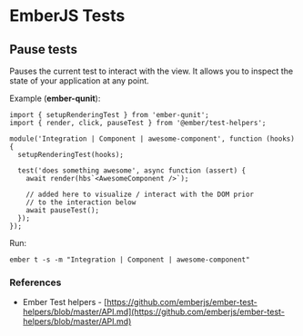 # EmberJS Tests



## Pause tests

Pauses the current test to interact with the view. It allows you to inspect the state of your application at any point.

Example (**ember-qunit**):

```
import { setupRenderingTest } from 'ember-qunit';
import { render, click, pauseTest } from '@ember/test-helpers';

module('Integration | Component | awesome-component', function (hooks) {
  setupRenderingTest(hooks);

  test('does something awesome', async function (assert) {
    await render(hbs`<AwesomeComponent />`);

    // added here to visualize / interact with the DOM prior
    // to the interaction below
    await pauseTest();
  });
});
```

Run:

```
ember t -s -m "Integration | Component | awesome-component"
```

### References

- Ember Test helpers - [https://github.com/emberjs/ember-test-helpers/blob/master/API.md](https://github.com/emberjs/ember-test-helpers/blob/master/API.md)

